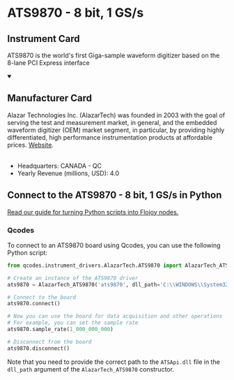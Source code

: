 
# ATS9870 - 8 bit, 1 GS/s

## Instrument Card

ATS9870 is the world's first Giga-sample waveform digitizer based on the 8-lane PCI Express interface

<details open>
<summary><h2>Manufacturer Card</h2></summary>
Alazar Technologies Inc. (AlazarTech) was founded in 2003 with the goal of serving the test and measurement market, in general, and the embedded waveform digitizer (OEM) market segment, in particular, by providing highly differentiated, high performance instrumentation products at affordable prices. <a href=https://www.alazartech.com/>Website</a>.
<br><br>
<ul>
  <li>Headquarters: CANADA - QC</li>
  <li>Yearly Revenue (millions, USD): 4.0</li>
</ul>
</details>

## Connect to the ATS9870 - 8 bit, 1 GS/s in Python

[Read our guide for turning Python scripts into Flojoy nodes.](https://docs.flojoy.ai/custom-nodes/creating-custom-node/)


### Qcodes

To connect to an ATS9870 board using Qcodes, you can use the following Python script:

```python
from qcodes.instrument_drivers.AlazarTech.ATS9870 import AlazarTech_ATS9870

# Create an instance of the ATS9870 driver
ats9870 = AlazarTech_ATS9870('ats9870', dll_path='C:\\WINDOWS\\System32\\ATSApi.dll')

# Connect to the board
ats9870.connect()

# Now you can use the board for data acquisition and other operations
# For example, you can set the sample rate
ats9870.sample_rate(1_000_000_000)

# Disconnect from the board
ats9870.disconnect()
```

Note that you need to provide the correct path to the `ATSApi.dll` file in the `dll_path` argument of the `AlazarTech_ATS9870` constructor.

